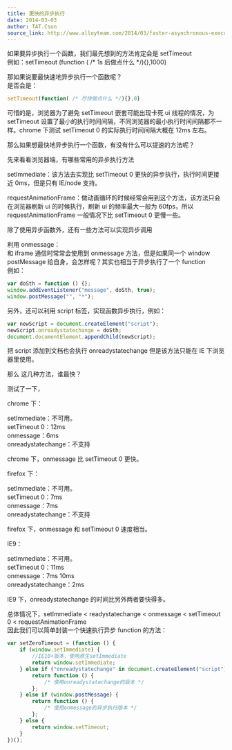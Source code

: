 ```yaml
---
title: 更快的异步执行
date: 2014-03-03
author: TAT.Cson
source_link: http://www.alloyteam.com/2014/03/faster-asynchronous-execution/
---
```


<!-- {% raw %} - for jekyll -->

如果要异步执行一个函数，我们最先想到的方法肯定会是 setTimeout  
例如：setTimeout (function ( /\* 1s 后做点什么 \*/){},1000}

那如果说要最快速地异步执行一个函数呢？  
是否会是：

```javascript
setTimeout(function( /* 尽快做点什么 */){},0}
```

可惜的是，浏览器为了避免 setTimeout 嵌套可能出现卡死 ui 线程的情况，为 setTimeout 设置了最小的执行时间间隔，不同浏览器的最小执行时间间隔都不一样。chrome 下测试 setTimeout 0 的实际执行时间间隔大概在 12ms 左右。  

那么如果想最快地异步执行一个函数，有没有什么可以提速的方法呢？

先来看看浏览器端，有哪些常用的异步执行方法

setImmediate：该方法去实现比 setTimeout 0 更快的异步执行，执行时间更接近 0ms，但是只有 IE/node 支持。

requestAnimationFrame：做动画循环的时候经常会用到这个方法，该方法只会在浏览器刷新 ui 的时候执行，刷新 ui 的频率最大一般为 60fps，所以 requestAnimationFrame 一般情况下比 setTimeout 0 更慢一些。

除了使用异步函数外，还有一些方法可以实现异步调用

利用 onmessage：  
和 iframe 通信时常常会使用到 onmessage 方法，但是如果同一个 window postMessage 给自身，会怎样呢？其实也相当于异步执行了一个 function  
例如：

```javascript
var doSth = function () {};
window.addEventListener("message", doSth, true);
window.postMessage("", "*");
```

另外，还可以利用 script 标签，实现函数异步执行，例如：  

```javascript
var newScript = document.createElement("script");
newScript.onreadystatechange = doSth;
document.documentElement.appendChild(newScript);
```

把 script 添加到文档也会执行 onreadystatechange 但是该方法只能在 IE 下浏览器里使用。

那么 这几种方法，谁最快？

测试了一下，

chrome 下：

setImmediate：不可用。  
setTimeout 0：12ms  
onmessage：6ms  
onreadystatechange：不支持

chrome 下，onmessage 比 setTimeout 0 更快。

firefox 下：

setImmediate：不可用。  
setTimeout 0：7ms  
onmessage：7ms  
onreadystatechange：不支持

firefox 下，onmessage 和 setTimeout 0 速度相当。

IE9：

setImmediate：不可用。  
setTimeout 0：11ms  
onmessage：7ms 10ms  
onreadystatechange：2ms

IE9 下，onreadystatechange 的时间比另外两者要快得多。

总体情况下，setImmediate &lt; readystatechange &lt; onmessage &lt; setTimeout 0 &lt; requestAnimationFrame  
因此我们可以简单封装一个快速执行异步 function 的方法：

```javascript
var setZeroTimeout = (function () {
    if (window.setImmediate) {
        //IE10+版本，使用原生setImmediate
        return window.setImmediate;
    } else if ("onreadystatechange" in document.createElement("script")) {
        return function () {
            /* 使用onreadystatechange的版本 */
        };
    } else if (window.postMessage) {
        return function () {
            /* 使用onmessage的异步执行版本 */
        };
    } else {
        return window.setTimeout;
    }
})();
```


<!-- {% endraw %} - for jekyll -->